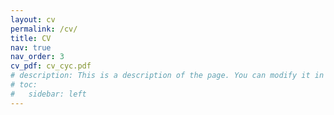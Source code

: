 ```yaml
---
layout: cv
permalink: /cv/
title: CV
nav: true
nav_order: 3
cv_pdf: cv_cyc.pdf
# description: This is a description of the page. You can modify it in 'pages/_cv.md'. You can also change or remove the top pdf download button.
# toc:
#   sidebar: left
---
```


